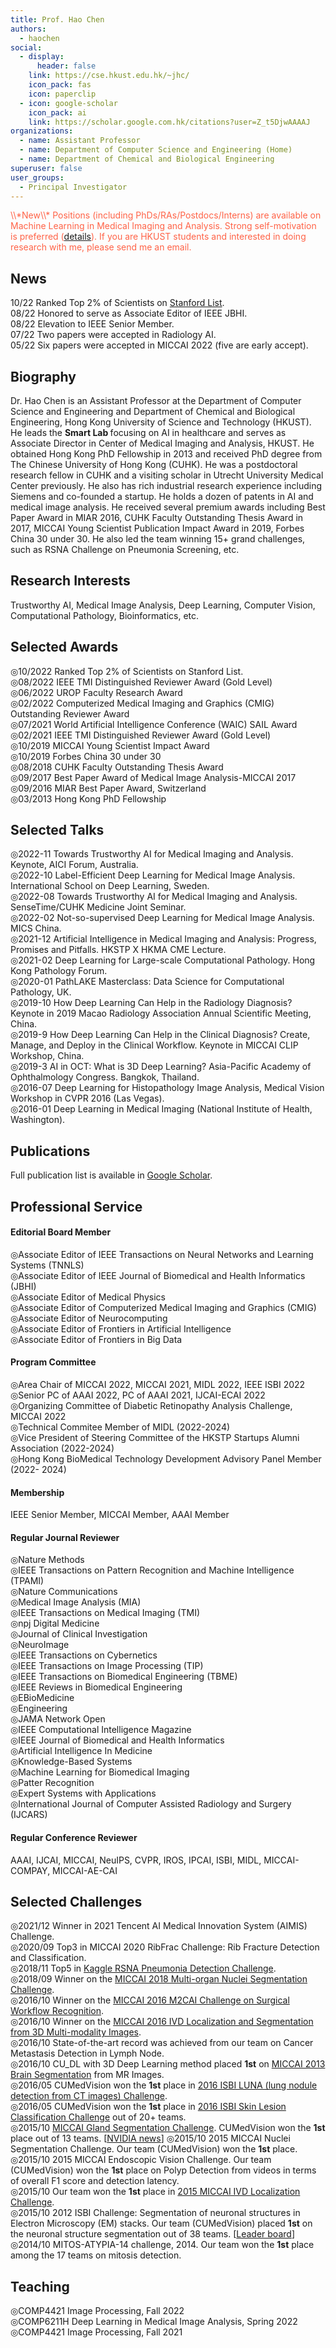 ```yaml
---
title: Prof. Hao Chen
authors:
  - haochen
social:
  - display:
      header: false
    link: https://cse.hkust.edu.hk/~jhc/
    icon_pack: fas
    icon: paperclip
  - icon: google-scholar
    icon_pack: ai
    link: https://scholar.google.com.hk/citations?user=Z_t5DjwAAAAJ
organizations:
  - name: Assistant Professor
  - name: Department of Computer Science and Engineering (Home)
  - name: Department of Chemical and Biological Engineering
superuser: false
user_groups:
  - Principal Investigator
---
```

<p style="color:Tomato;">\\*New\\* Positions (including PhDs/RAs/Postdocs/Interns) are available on Machine Learning in Medical Imaging and Analysis. Strong self-motivation is preferred (<a href="https://hkustsmartlab.netlify.app/recruitment/">details</a>). If you are HKUST students and interested in doing research with me, please send me an email. </p>

## News

10/22 Ranked Top 2% of Scientists on [Stanford List](https://elsevier.digitalcommonsdata.com/datasets/btchxktzyw/3).\
08/22 Honored to serve as Associate Editor of IEEE JBHI.\
08/22 Elevation to IEEE Senior Member. \
07/22 Two papers were accepted in Radiology AI.\
05/22 Six papers were accepted in MICCAI 2022 (five are early accept).          

## Biography

Dr. Hao Chen is an Assistant Professor at the Department of Computer Science and Engineering and Department of Chemical and Biological Engineering, Hong Kong University of Science and Technology (HKUST). He leads the <b> Smart Lab </b> focusing on AI in healthcare and serves as Associate Director in Center of Medical Imaging and Analysis, HKUST. He obtained Hong Kong PhD Fellowship in 2013 and received PhD degree from The Chinese University of Hong Kong (CUHK). He was a postdoctoral research fellow in CUHK and a visiting scholar in Utrecht University Medical Center previously. He also has rich industrial research experience including Siemens and co-founded a startup. He holds a dozen of patents in AI and medical image analysis. He received several premium awards including Best Paper Award in MIAR 2016, CUHK Faculty Outstanding Thesis Award in 2017, MICCAI Young Scientist Publication Impact Award in 2019, Forbes China 30 under 30. He also led the team winning 15+ grand challenges, such as RSNA Challenge on Pneumonia Screening, etc.

## Research Interests

Trustworthy AI, Medical Image Analysis, Deep Learning, Computer Vision, Computational Pathology, Bioinformatics, etc.

## Selected Awards

◎10/2022 Ranked Top 2% of Scientists on Stanford List.\
◎08/2022 IEEE TMI Distinguished Reviewer Award (Gold Level)\
◎06/2022 UROP Faculty Research Award\
◎02/2022 Computerized Medical Imaging and Graphics (CMIG) Outstanding Reviewer Award\
◎07/2021 World Artificial Intelligence Conference (WAIC) SAIL Award\
◎02/2021 IEEE TMI Distinguished Reviewer Award (Gold Level)\
◎10/2019 MICCAI Young Scientist Impact Award\
◎10/2019 Forbes China 30 under 30\
◎08/2018 CUHK Faculty Outstanding Thesis Award\
◎09/2017 Best Paper Award of Medical Image Analysis-MICCAI 2017\
◎09/2016 MIAR Best Paper Award, Switzerland\
◎03/2013 Hong Kong PhD Fellowship

## Selected Talks

◎2022-11 Towards Trustworthy AI for Medical Imaging and Analysis. Keynote, AICI Forum, Australia.\
◎2022-10 Label-Efficient Deep Learning for Medical Image Analysis. International School on Deep Learning, Sweden.\
◎2022-08 Towards Trustworthy AI for Medical Imaging and Analysis. SenseTime/CUHK Medicine Joint Seminar.\
◎2022-02 Not-so-supervised Deep Learning for Medical Image Analysis. MICS China.\
◎2021-12 Artificial Intelligence in Medical Imaging and Analysis: Progress, Promises and Pitfalls. HKSTP X HKMA CME Lecture.\
◎2021-02 Deep Learning for Large-scale Computational Pathology. Hong Kong Pathology Forum.\
◎2020-01 PathLAKE Masterclass: Data Science for Computational Pathology, UK.\
◎2019-10 How Deep Learning Can Help in the Radiology Diagnosis? Keynote in 2019 Macao Radiology Association Annual Scientific Meeting, China.\
◎2019-9 How Deep Learning Can Help in the Clinical Diagnosis? Create, Manage, and Deploy in the Clinical Workflow. Keynote in MICCAI CLIP Workshop, China.\
◎2019-3 AI in OCT: What is 3D Deep Learning? Asia-Pacific Academy of Ophthalmology Congress. Bangkok, Thailand.\
◎2016-07 Deep Learning for Histopathology Image Analysis, Medical Vision Workshop in CVPR 2016 (Las Vegas).\
◎2016-01 Deep Learning in Medical Imaging (National Institute of Health, Washington).      

## Publications

Full publication list is available in [Google Scholar](https://scholar.google.com.hk/citations?user=Z_t5DjwAAAAJ). 

## Professional Service

#### Editorial Board Member

◎Associate Editor of IEEE Transactions on Neural Networks and Learning Systems (TNNLS)\
◎Associate Editor of IEEE Journal of Biomedical and Health Informatics (JBHI)\
◎Associate Editor of Medical Physics\
◎Associate Editor of Computerized Medical Imaging and Graphics (CMIG)\
◎Associate Editor of Neurocomputing\
◎Associate Editor of Frontiers in Artificial Intelligence\
◎Associate Editor of Frontiers in Big Data       

#### Program Committee

◎Area Chair of MICCAI 2022, MICCAI 2021, MIDL 2022, IEEE ISBI 2022\
◎Senior PC of AAAI 2022, PC of AAAI 2021, IJCAI-ECAI 2022\
◎Organizing Committee of Diabetic Retinopathy Analysis Challenge, MICCAI 2022\
◎Technical Commitee Member of MIDL (2022-2024)\
◎Vice President of Steering Committee of the HKSTP Startups Alumni Association (2022-2024)\
◎Hong Kong BioMedical Technology Development Advisory Panel Member (2022- 2024)       

#### Membership

IEEE Senior Member, MICCAI Member, AAAI Member        

#### Regular Journal Reviewer

◎Nature Methods\
◎IEEE Transactions on Pattern Recognition and Machine Intelligence (TPAMI)\
◎Nature Communications\
◎Medical Image Analysis (MIA)\
◎IEEE Transactions on Medical Imaging (TMI)\
◎npj Digital Medicine\
◎Journal of Clinical Investigation\
◎NeuroImage\
◎IEEE Transactions on Cybernetics\
◎IEEE Transactions on Image Processing (TIP)\
◎IEEE Transactions on Biomedical Engineering (TBME)\
◎IEEE Reviews in Biomedical Engineering\
◎EBioMedicine\
◎Engineering\
◎JAMA Network Open\
◎IEEE Computational Intelligence Magazine\
◎IEEE Journal of Biomedical and Health Informatics\
◎Artificial Intelligence In Medicine\
◎Knowledge-Based Systems\
◎Machine Learning for Biomedical Imaging\
◎Patter Recognition\
◎Expert Systems with Applications\
◎International Journal of Computer Assisted Radiology and Surgery (IJCARS)       

#### Regular Conference Reviewer

AAAI, IJCAI, MICCAI, NeuIPS, CVPR, IROS, IPCAI, ISBI, MIDL, MICCAI-COMPAY, MICCAI-AE-CAI       

## Selected Challenges

◎2021/12 Winner in 2021 Tencent AI Medical Innovation System (AIMIS) Challenge.\
◎2020/09 Top3 in MICCAI 2020 RibFrac Challenge: Rib Fracture Detection and Classification.\
◎2018/11 Top5 in [Kaggle RSNA Pneumonia Detection Challenge](https://www.kaggle.com/c/rsna-pneumonia-detection-challenge/leaderboard).\
◎2018/09 Winner on the [MICCAI 2018 Multi-organ Nuclei Segmentation Challenge](https://monuseg.grand-challenge.org/).\
◎2016/10 Winner on the [MICCAI 2016 M2CAI Challenge on Surgical Workflow Recognition](http://camma.u-strasbg.fr/m2cai2016/index.php/workflow-challenge-results/).\
◎2016/10 Winner on the [MICCAI 2016 IVD Localization and Segmentation from 3D Multi-modality Images](http://ivdm3seg.weebly.com/).\
◎2016/10 State-of-the-art record was achieved from our team on Cancer Metastasis Detection in Lymph Node.\
◎2016/10 CU_DL with 3D Deep Learning method placed **1st** on [MICCAI 2013 Brain Segmentation](http://mrbrains13.isi.uu.nl/index.php) from MR Images.\
◎2016/05 CUMedVision won the **1st** place in [2016 ISBI LUNA (lung nodule detection from CT images) Challenge](http://luna16.grand-challenge.org/results/).\
◎2016/05 CUMedVision won the **1st** place in [2016 ISBI Skin Lesion Classification Challenge](https://challenge.kitware.com/#challenge/560d7856cad3a57cfde481ba) out of 20+ teams.\
◎2015/10 [MICCAI Gland Segmentation Challenge](http://www2.warwick.ac.uk/fac/sci/dcs/research/combi/research/bic/glascontest/results/). CUMedVision won the **1st** place out of 13 teams. [[NVIDIA news](http://blogs.nvidia.com/blog/2015/12/23/deep-learning-cancer/)]
◎2015/10 2015 MICCAI Nuclei Segmentation Challenge. Our team (CUMedVision) won the **1st** place.\
◎2015/10 2015 MICCAI Endoscopic Vision Challenge. Our team (CUMedVision) won the **1st** place on Polyp Detection from videos in terms of overall F1 score and detection latency.\
◎2015/10 Our team won the **1st** place in [2015 MICCAI IVD Localization Challenge](http://ijoint.istb.unibe.ch/challenge/index.html).\
◎2015/10 2012 ISBI Challenge: Segmentation of neuronal structures in Electron Microscopy (EM) stacks. Our team (CUMedVision) placed **1st** on the neuronal structure segmentation out of 38 teams. [[Leader board](http://brainiac2.mit.edu/isbi_challenge/leaders-board)]\
◎2014/10 MITOS-ATYPIA-14 challenge, 2014. Our team won the **1st** place among the 17 teams on mitosis detection.            

## Teaching

◎COMP4421 Image Processing, Fall 2022\
◎COMP6211H Deep Learning in Medical Image Analysis, Spring 2022\
◎COMP4421 Image Processing, Fall 2021        

<br>
<br>
<br>